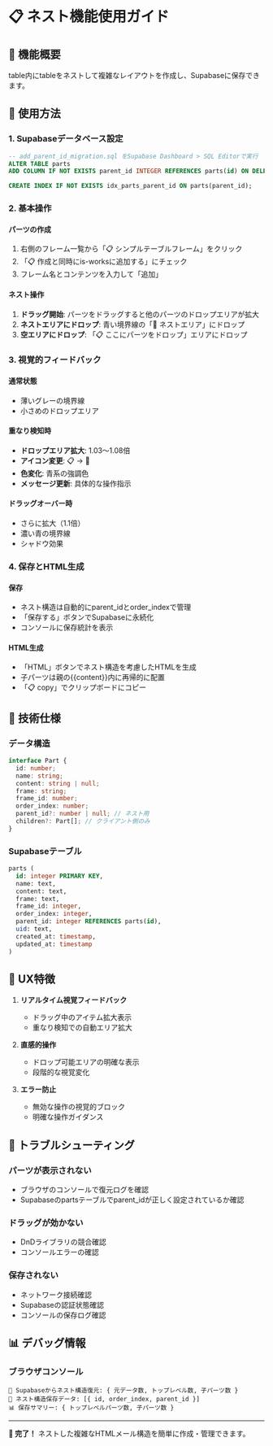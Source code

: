 # 📋 ネスト機能使用ガイド

## 🎯 機能概要

table内にtableをネストして複雑なレイアウトを作成し、Supabaseに保存できます。

## 🚀 使用方法

### 1. **Supabaseデータベース設定**

```sql
-- add_parent_id_migration.sql をSupabase Dashboard > SQL Editorで実行
ALTER TABLE parts
ADD COLUMN IF NOT EXISTS parent_id INTEGER REFERENCES parts(id) ON DELETE CASCADE;

CREATE INDEX IF NOT EXISTS idx_parts_parent_id ON parts(parent_id);
```

### 2. **基本操作**

#### **パーツの作成**

1. 右側のフレーム一覧から「📋 シンプルテーブルフレーム」をクリック
2. 「📋 作成と同時にis-worksに追加する」にチェック
3. フレーム名とコンテンツを入力して「追加」

#### **ネスト操作**

1. **ドラッグ開始**: パーツをドラッグすると他のパーツのドロップエリアが拡大
2. **ネストエリアにドロップ**: 青い境界線の「📁 ネストエリア」にドロップ
3. **空エリアにドロップ**: 「📋 ここにパーツをドロップ」エリアにドロップ

### 3. **視覚的フィードバック**

#### **通常状態**

- 薄いグレーの境界線
- 小さめのドロップエリア

#### **重なり検知時**

- **ドロップエリア拡大**: 1.03〜1.08倍
- **アイコン変更**: 📋 → 🎯
- **色変化**: 青系の強調色
- **メッセージ更新**: 具体的な操作指示

#### **ドラッグオーバー時**

- さらに拡大（1.1倍）
- 濃い青の境界線
- シャドウ効果

### 4. **保存とHTML生成**

#### **保存**

- ネスト構造は自動的にparent_idとorder_indexで管理
- 「保存する」ボタンでSupabaseに永続化
- コンソールに保存統計を表示

#### **HTML生成**

- 「HTML」ボタンでネスト構造を考慮したHTMLを生成
- 子パーツは親の{{content}}内に再帰的に配置
- 「📋 copy」でクリップボードにコピー

## 🔧 技術仕様

### **データ構造**

```typescript
interface Part {
  id: number;
  name: string;
  content: string | null;
  frame: string;
  frame_id: number;
  order_index: number;
  parent_id?: number | null; // ネスト用
  children?: Part[]; // クライアント側のみ
}
```

### **Supabaseテーブル**

```sql
parts (
  id: integer PRIMARY KEY,
  name: text,
  content: text,
  frame: text,
  frame_id: integer,
  order_index: integer,
  parent_id: integer REFERENCES parts(id),
  uid: text,
  created_at: timestamp,
  updated_at: timestamp
)
```

## 🎨 UX特徴

1. **リアルタイム視覚フィードバック**
   - ドラッグ中のアイテム拡大表示
   - 重なり検知での自動エリア拡大

2. **直感的操作**
   - ドロップ可能エリアの明確な表示
   - 段階的な視覚変化

3. **エラー防止**
   - 無効な操作の視覚的ブロック
   - 明確な操作ガイダンス

## 🐛 トラブルシューティング

### **パーツが表示されない**

- ブラウザのコンソールで復元ログを確認
- Supabaseのpartsテーブルでparent_idが正しく設定されているか確認

### **ドラッグが効かない**

- DnDライブラリの競合確認
- コンソールエラーの確認

### **保存されない**

- ネットワーク接続確認
- Supabaseの認証状態確認
- コンソールの保存ログ確認

## 📊 デバッグ情報

### **ブラウザコンソール**

```
📖 Supabaseからネスト構造復元: { 元データ数, トップレベル数, 子パーツ数 }
💾 ネスト構造保存データ: [{ id, order_index, parent_id }]
📊 保存サマリー: { トップレベルパーツ数, 子パーツ数 }
```

---

**🎉 完了！** ネストした複雑なHTMLメール構造を簡単に作成・管理できます。
